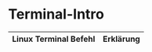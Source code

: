 # Terminal-Intro

|**Linux Terminal Befehl**|**Erklärung**|
|-------------------------|-------------|
